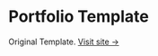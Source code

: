 # Portfolio Template

Original Template. [Visit site &rarr;](https://opensource-portfolio.netlify.app/)
